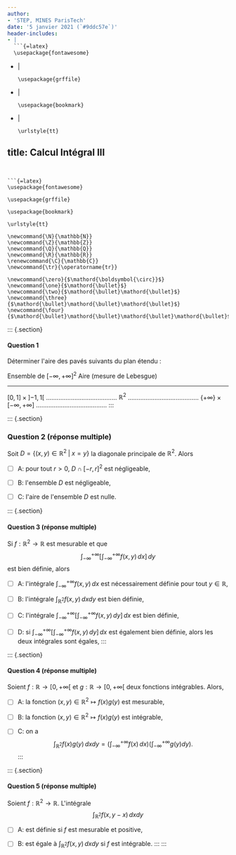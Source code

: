 ```yaml
---
author:
- 'STEP, MINES ParisTech'
date: '5 janvier 2021 (`#9ddc57e`)'
header-includes:
- |
  ```{=latex}
  \usepackage{fontawesome}
  ```
- |
  ```{=latex}
  \usepackage{grffile}
  ```
- |
  ```{=latex}
  \usepackage{bookmark}
  ```
- |
  ```{=latex}
  \urlstyle{tt}
  ```
title: Calcul Intégral III
---
```


```{=latex}
\usepackage{fontawesome}
```

```{=latex}
\usepackage{grffile}
```

```{=latex}
\usepackage{bookmark}
```

```{=latex}
\urlstyle{tt}
```

```{=tex}
\newcommand{\N}{\mathbb{N}}
\newcommand{\Z}{\mathbb{Z}}
\newcommand{\Q}{\mathbb{Q}}
\newcommand{\R}{\mathbb{R}}
\renewcommand{\C}{\mathbb{C}}
\newcommand{\tr}{\operatorname{tr}}
```
```{=tex}
\newcommand{\zero}{$\mathord{\boldsymbol{\circ}}$}
\newcommand{\one}{$\mathord{\bullet}$}
\newcommand{\two}{$\mathord{\bullet}\mathord{\bullet}$}
\newcommand{\three}{$\mathord{\bullet}\mathord{\bullet}\mathord{\bullet}$}
\newcommand{\four}{$\mathord{\bullet}\mathord{\bullet}\mathord{\bullet}\mathord{\bullet}$}
```
::: {.section}
#### Question 1

Déterminer l'aire des pavés suivants du plan étendu :

  Ensemble de $[-\infty,+\infty]^2$                    Aire (mesure de Lebesgue)
  ---------------------------------------------------- ------------------------------------------
  $[0, 1] \times \left]-1, 1\right[$                   ........................................
  $\mathbb{R}^2$                                       ........................................
  $\{+\infty\} \times \left[-\infty, +\infty\right]$   ........................................
:::

::: {.section}
### Question 2 (réponse multiple)

Soit $D = \{(x,y) \in \mathbb{R}^2 \; | \; x = y\}$ la diagonale
principale de $\mathbb{R}^2$. Alors

-   [ ] A: pour tout $r>0$, $D \cap [-r, r]^2$ est négligeable,

-   [ ] B: l'ensemble $D$ est négligeable,

-   [ ] C: l'aire de l'ensemble $D$ est nulle.

::: {.section}
#### Question 3 (réponse multiple)

Si $f: \mathbb{R}^2 \to \mathbb{R}$ est mesurable et que $$
\int_{-\infty}^{+\infty} \left[\int_{-\infty}^{+\infty} f(x,y) \, dx\right] \, dy
$$ est bien définie, alors

-   [ ] A: l'intégrale $\int_{-\infty}^{+\infty} f(x,y) \, dx$ est
    nécessairement définie pour tout $y \in \mathbb{R}$,

-   [ ] B: l'intégrale $\int_{\mathbb{R}^2} f(x, y) \, dxdy$ est bien
    définie,

-   [ ] C: l'intégrale
    $\int_{-\infty}^{+\infty} \left[\int_{-\infty}^{+\infty} f(x,y) \, dy\right] \, dx$
    est bien définie,

-   [ ] D: si
    $\int_{-\infty}^{+\infty} \left[\int_{-\infty}^{+\infty} f(x,y) \, dy\right] \, dx$
    est également bien définie, alors les deux intégrales sont égales,
:::

::: {.section}
#### Question 4 (réponse multiple)

Soient $f: \mathbb{R}\to \left[0, +\infty \right[$ et
$g: \mathbb{R}\to \left[0, +\infty \right[$ deux fonctions intégrables.
Alors,

-   [ ] A: la fonction $(x, y) \in \mathbb{R}^2 \mapsto f(x) g(y)$ est
    mesurable,

-   [ ] B: la fonction $(x, y) \in \mathbb{R}^2 \mapsto f(x) g(y)$ est
    intégrable,

-   [ ] C: on a
    $$\int_{\mathbb{R}^2} f(x) g(y) \, dxdy = \left(\int_{-\infty}^{+\infty} f(x) \, dx\right)\left(\int_{-\infty}^{+\infty} g(y) dy\right).$$
:::

::: {.section}
#### Question 5 (réponse multiple)

Soient $f: \mathbb{R}^2 \to \mathbb{R}$. L'intégrale $$
  \int_{\mathbb{R}^2} f(x, y-x) \, dxdy
  $$

-   [ ] A: est définie si $f$ est mesurable et positive,

-   [ ] B: est égale à $\int_{\mathbb{R}^2} f(x, y) \, dxdy$ si $f$ est
    intégrable.
:::
:::
